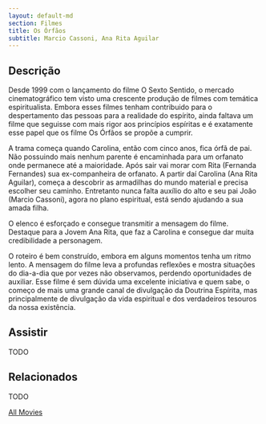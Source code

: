 ```yaml
---
layout: default-md
section: Filmes
title: Os Órfãos
subtitle: Marcio Cassoni, Ana Rita Aguilar
---
```


## Descrição
Desde 1999 com o lançamento do filme O Sexto Sentido, o mercado cinematográfico tem visto uma crescente produção de filmes com temática espiritualista. Embora esses filmes tenham contribuido para o despertamento das pessoas para a realidade do espírito, ainda faltava um filme que seguisse com mais rigor aos princípios espíritas e é exatamente esse papel que os filme Os Órfãos se propõe a cumprir.

A trama começa quando Carolina, então com cinco anos, fica órfã de pai. Não possuindo mais nenhum parente é encaminhada para um orfanato onde permanece até a maioridade. Após sair vai morar com Rita (Fernanda Fernandes) sua ex-companheira de orfanato. A partir daí Carolina (Ana Rita Aguilar), começa a descobrir as armadilhas do mundo material e precisa escolher seu caminho. Entretanto nunca falta auxílio do alto e seu pai João (Marcio Cassoni), agora no plano espiritual, está sendo ajudando a sua amada filha.  

O elenco é esforçado e consegue transmitir a mensagem do filme. Destaque para a Jovem Ana Rita, que faz a Carolina e consegue dar muita credibilidade a personagem.

O roteiro é bem construído, embora em alguns momentos tenha um ritmo lento. A mensagem do filme leva a profundas reflexões e mostra situações do dia-a-dia que por vezes não observamos, perdendo oportunidades de auxiliar. 
Esse filme é sem dúvida uma excelente iniciativa e quem sabe, o começo de mais uma grande canal de divulgação da Doutrina Espírita, mas principalmente de divulgação da vida espiritual e dos verdadeiros tesouros da nossa existência.

## Assistir
TODO

## Relacionados
TODO


<a href="/movies" class="button">All Movies</a>